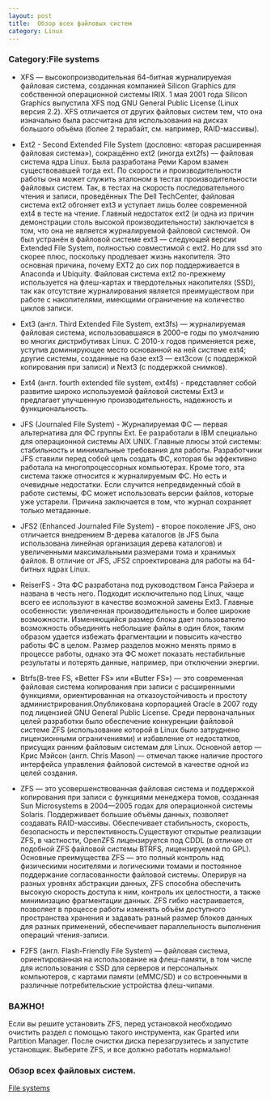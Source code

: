 ```yaml
---
layout: post
title:  Обзор всех файловых систем
category: Linux
---
```


### Category:File systems

- XFS — высокопроизводительная 64-битная журналируемая файловая система, созданная компанией Silicon Graphics для собственной операционной системы IRIX. 1 мая 2001 года Silicon Graphics выпустила XFS под GNU General Public License (Linux версия 2.2). XFS отличается от других файловых систем тем, что она изначально была рассчитана для использования на дисках большого объёма (более 2 терабайт, см. например, RAID-массивы).

- Ext2 - Second Extended File System (дословно: «вторая расширенная файловая система»), сокращённо ext2 (иногда ext2fs) — файловая система ядра Linux. Была разработана Реми Каром взамен существовавшей тогда ext. По скорости и производительности работы она может служить эталоном в тестах производительности файловых систем. Так, в тестах на скорость последовательного чтения и записи, проведённых The Dell TechCenter, файловая система ext2 обгоняет ext3 и уступает лишь более современной ext4 в тесте на чтение.
Главный недостаток ext2 (и одна из причин демонстрации столь высокой производительности) заключается в том, что она не является журналируемой файловой системой. Он был устранён в файловой системе ext3 — следующей версии Extended File System, полностью совместимой с ext2. Но для ssd это скорее плюс, поскольку продлевает жизнь накопителя. Это основная причина, почему EXT2 до сих пор поддерживается в Anaconda и Ubiquity.
Файловая система ext2 по-прежнему используется на флеш-картах и твердотельных накопителях (SSD), так как отсутствие журналирования является преимуществом при работе с накопителями, имеющими ограничение на количество циклов записи.

- Ext3 (англ. Third Extended File System, ext3fs) — журналируемая файловая система, использовавшаяся в 2000-е годы по умолчанию во многих дистрибутивах Linux. С 2010-х годов применяется реже, уступив доминирующее место основанной на ней системе ext4; другие системы, созданные на базе ext3 — ext3cow (с поддержкой копирования при записи) и Next3 (с поддержкой снимков).

- Ext4 (англ. fourth extended file system, ext4fs) - представляет собой развитие широко используемой файловой системы Ext3 и предлагает улучшенную производительность, надежность и функциональность.

- JFS (Journaled File System) - Журналируемая ФС — первая альтернатива для ФС группы Ext. Ее разработали в IBM специально для операционной системы AIX UNIX. Главные плюсы этой системы: стабильность и минимальные требования для работы. Разработчики JFS ставили перед собой цель создать ФС, которая бы эффективно работала на многопроцессорных компьютерах. Кроме того, эта система также относится к журналируемым ФС. Но есть и очевидные недостатки. Если случится непредвиденный сбой в работе системы, ФС может использовать версии файлов, которые уже устарели. Причина заключается в том, что журнал сохраняет только метаданные.

- JFS2 (Enhanced Journaled File System) - второе поколение JFS, оно отличается внедрением B-дерева каталогов (в JFS была использована линейная организация дерева каталогов) и увеличенными максимальными размерами тома и хранимых файлов. В отличие от JFS, JFS2 спроектирована для работы на 64-битных ядрах Linux.

- ReiserFS - Эта ФС разработана под руководством Ганса Райзера и названа в честь него. Подходит исключительно под Linux, чаще всего ее используют в качестве возможной замены Ext3. Главные особенности: увеличенная производительность и более широкие возможности. Изменяющийся размер блока дает пользователю возможность объединять небольшие файлы в один блок, таким образом удается избежать фрагментации и повысить качество работы ФС в целом. Размер разделов можно менять прямо в процессе работы, однако эта ФС может показать нестабильные результаты и потерять данные, например, при отключении энергии.

- Btrfs(B-tree FS, «Better FS» или «Butter FS») — это современная файловая система копирования при записи с расширенными функциями, ориентированная на отказоустойчивость и простоту администрирования.Опубликована корпорацией Oracle в 2007 году под лицензией GNU General Public License. Среди первоначальных целей разработки было обеспечение конкуренции файловой системе ZFS (использование которой в Linux было затруднено лицензионными ограничениями) и избавление от недостатков, присущих ранним файловым системам для Linux. Основной автор — Крис Мэйсон (англ. Chris Mason) — отмечал также наличие простого интерфейса управления файловой системой в качестве одной из целей создания.

- ZFS — это усовершенствованная файловая система и поддержкой копирования при записи с функциями менеджера томов, созданная Sun Microsystems в 2004—2005 годах для операционной системы Solaris. Поддерживает большие объёмы данных, позволяет создавать RAID-массивы. Обеспечивает стабильность, скорость, безопасность и перспективность.Существуют открытые реализации ZFS, в частности, OpenZFS лицензируется под CDDL (в отличие от подобной ZFS файловой системы BTRFS, лицензируемой по GPL).
Основные преимущества ZFS — это полный контроль над физическими носителями и логическими томами и постоянное поддержание согласованности файловой системы. Оперируя на разных уровнях абстракции данных, ZFS способна обеспечить высокую скорость доступа к ним, контроль их целостности, а также минимизацию фрагментации данных. ZFS гибко настраивается, позволяет в процессе работы изменять объём доступного пространства хранения и задавать разный размер блоков данных для разных применений, обеспечивает параллельность выполнения операций чтения-записи.

- F2FS (англ. Flash-Friendly File System) — файловая система, ориентированная на использование на флеш-памяти, в том числе для использования с SSD для серверов и персональных компьютеров, с картами памяти (eMMC/SD) и со встроенными в различные потребительские устройства флеш-чипами.


### ВАЖНО!

Если вы решите установить ZFS, перед установкой необходимо очистить раздел с помощью такого инструмента, как Gparted или Partition Manager. После очистки диска перезагрузитесь и запустите установщик. Выберите ZFS, и все должно работать нормально!

### Обзор всех файловых систем.

[File systems](https://wiki.archlinux.org/title/Category:File_systems)